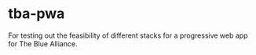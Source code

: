 # tba-pwa
For testing out the feasibility of different stacks for a progressive web app for The Blue Alliance.
